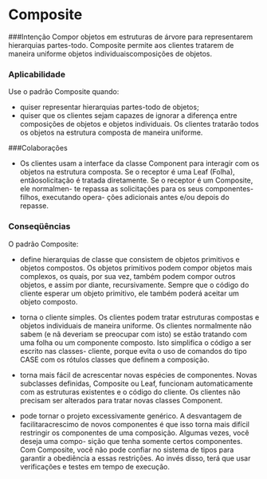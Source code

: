 # Composite

###Intenção
Compor objetos em estruturas de árvore para representarem hierarquias partes-todo.
Composite permite aos clientes tratarem de maneira uniforme objetos individuaiscomposições de objetos.

### Aplicabilidade
Use o padrão Composite quando:
- quiser representar hierarquias partes-todo de objetos;
- quiser que os clientes sejam capazes de ignorar a diferença entre composições
de objetos e objetos individuais. Os clientes tratarão todos os objetos na estrutura
composta de maneira uniforme.

###Colaborações
- Os clientes usam a interface da classe Component para interagir com os
objetos na estrutura composta. Se o receptor é uma Leaf (Folha), entãosolicitação é tratada diretamente. Se o receptor é um Composite, ele normalmen-
te repassa as solicitações para os seus componentes-filhos, executando opera-
ções adicionais antes e/ou depois do repasse.

### Conseqüências
O padrão Composite:

- define hierarquias de classe que consistem de objetos primitivos e objetos
compostos. Os objetos primitivos podem compor objetos mais complexos, os
quais, por sua vez, também podem compor outros objetos, e assim por diante,
recursivamente. Sempre que o código do cliente esperar um objeto primitivo,
ele também poderá aceitar um objeto composto.

- torna o cliente simples. Os clientes podem tratar estruturas compostas e objetos
individuais de maneira uniforme. Os clientes normalmente não sabem (e nã
deveriam se preocupar com isto) se estão tratando com uma folha ou um
componente composto. Isto simplifica o código a ser escrito nas classes- cliente,
porque evita o uso de comandos do tipo CASE com os rótulos classes que
definem a composição.

- torna mais fácil de acrescentar novas espécies de componentes. Novas
subclasses definidas, Composite ou Leaf, funcionam automaticamente com as
estruturas existentes e o código do cliente. Os clientes não precisam ser
alterados para tratar novas classes Component.

- pode tornar o projeto excessivamente genérico. A desvantagem de facilitaracrescimo de novos componentes é que isso torna mais difícil restringir os
componentes de uma composição. Algumas vezes, você deseja uma compo-
sição que tenha somente certos componentes. Com Composite, você não pode
confiar no sistema de tipos para garantir a obediência a essas restrições. Ao
invés disso, terá que usar verificações e testes em tempo de execução.
